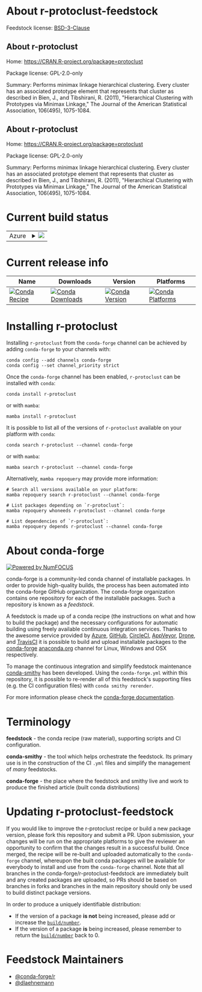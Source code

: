 About r-protoclust-feedstock
============================

Feedstock license: [BSD-3-Clause](https://github.com/conda-forge/r-protoclust-feedstock/blob/main/LICENSE.txt)


About r-protoclust
------------------

Home: https://CRAN.R-project.org/package=protoclust

Package license: GPL-2.0-only

Summary: Performs minimax linkage hierarchical clustering.  Every cluster has an associated prototype element that represents that cluster as described in Bien, J., and Tibshirani, R. (2011), "Hierarchical Clustering with Prototypes via Minimax Linkage," The Journal of the American Statistical Association, 106(495), 1075-1084.

About r-protoclust
------------------

Home: https://CRAN.R-project.org/package=protoclust

Package license: GPL-2.0-only

Summary: Performs minimax linkage hierarchical clustering.  Every cluster has an associated prototype element that represents that cluster as described in Bien, J., and Tibshirani, R. (2011), "Hierarchical Clustering with Prototypes via Minimax Linkage," The Journal of the American Statistical Association, 106(495), 1075-1084.

Current build status
====================


<table>
    
  <tr>
    <td>Azure</td>
    <td>
      <details>
        <summary>
          <a href="https://dev.azure.com/conda-forge/feedstock-builds/_build/latest?definitionId=24621&branchName=main">
            <img src="https://dev.azure.com/conda-forge/feedstock-builds/_apis/build/status/r-protoclust-feedstock?branchName=main">
          </a>
        </summary>
        <table>
          <thead><tr><th>Variant</th><th>Status</th></tr></thead>
          <tbody><tr>
              <td>linux_64_r_base4.3</td>
              <td>
                <a href="https://dev.azure.com/conda-forge/feedstock-builds/_build/latest?definitionId=24621&branchName=main">
                  <img src="https://dev.azure.com/conda-forge/feedstock-builds/_apis/build/status/r-protoclust-feedstock?branchName=main&jobName=linux&configuration=linux%20linux_64_r_base4.3" alt="variant">
                </a>
              </td>
            </tr><tr>
              <td>linux_64_r_base4.4</td>
              <td>
                <a href="https://dev.azure.com/conda-forge/feedstock-builds/_build/latest?definitionId=24621&branchName=main">
                  <img src="https://dev.azure.com/conda-forge/feedstock-builds/_apis/build/status/r-protoclust-feedstock?branchName=main&jobName=linux&configuration=linux%20linux_64_r_base4.4" alt="variant">
                </a>
              </td>
            </tr><tr>
              <td>osx_64_r_base4.3</td>
              <td>
                <a href="https://dev.azure.com/conda-forge/feedstock-builds/_build/latest?definitionId=24621&branchName=main">
                  <img src="https://dev.azure.com/conda-forge/feedstock-builds/_apis/build/status/r-protoclust-feedstock?branchName=main&jobName=osx&configuration=osx%20osx_64_r_base4.3" alt="variant">
                </a>
              </td>
            </tr><tr>
              <td>osx_64_r_base4.4</td>
              <td>
                <a href="https://dev.azure.com/conda-forge/feedstock-builds/_build/latest?definitionId=24621&branchName=main">
                  <img src="https://dev.azure.com/conda-forge/feedstock-builds/_apis/build/status/r-protoclust-feedstock?branchName=main&jobName=osx&configuration=osx%20osx_64_r_base4.4" alt="variant">
                </a>
              </td>
            </tr><tr>
              <td>win_64_r_base4.3</td>
              <td>
                <a href="https://dev.azure.com/conda-forge/feedstock-builds/_build/latest?definitionId=24621&branchName=main">
                  <img src="https://dev.azure.com/conda-forge/feedstock-builds/_apis/build/status/r-protoclust-feedstock?branchName=main&jobName=win&configuration=win%20win_64_r_base4.3" alt="variant">
                </a>
              </td>
            </tr><tr>
              <td>win_64_r_base4.4</td>
              <td>
                <a href="https://dev.azure.com/conda-forge/feedstock-builds/_build/latest?definitionId=24621&branchName=main">
                  <img src="https://dev.azure.com/conda-forge/feedstock-builds/_apis/build/status/r-protoclust-feedstock?branchName=main&jobName=win&configuration=win%20win_64_r_base4.4" alt="variant">
                </a>
              </td>
            </tr>
          </tbody>
        </table>
      </details>
    </td>
  </tr>
</table>

Current release info
====================

| Name | Downloads | Version | Platforms |
| --- | --- | --- | --- |
| [![Conda Recipe](https://img.shields.io/badge/recipe-r--protoclust-green.svg)](https://anaconda.org/conda-forge/r-protoclust) | [![Conda Downloads](https://img.shields.io/conda/dn/conda-forge/r-protoclust.svg)](https://anaconda.org/conda-forge/r-protoclust) | [![Conda Version](https://img.shields.io/conda/vn/conda-forge/r-protoclust.svg)](https://anaconda.org/conda-forge/r-protoclust) | [![Conda Platforms](https://img.shields.io/conda/pn/conda-forge/r-protoclust.svg)](https://anaconda.org/conda-forge/r-protoclust) |

Installing r-protoclust
=======================

Installing `r-protoclust` from the `conda-forge` channel can be achieved by adding `conda-forge` to your channels with:

```
conda config --add channels conda-forge
conda config --set channel_priority strict
```

Once the `conda-forge` channel has been enabled, `r-protoclust` can be installed with `conda`:

```
conda install r-protoclust
```

or with `mamba`:

```
mamba install r-protoclust
```

It is possible to list all of the versions of `r-protoclust` available on your platform with `conda`:

```
conda search r-protoclust --channel conda-forge
```

or with `mamba`:

```
mamba search r-protoclust --channel conda-forge
```

Alternatively, `mamba repoquery` may provide more information:

```
# Search all versions available on your platform:
mamba repoquery search r-protoclust --channel conda-forge

# List packages depending on `r-protoclust`:
mamba repoquery whoneeds r-protoclust --channel conda-forge

# List dependencies of `r-protoclust`:
mamba repoquery depends r-protoclust --channel conda-forge
```


About conda-forge
=================

[![Powered by
NumFOCUS](https://img.shields.io/badge/powered%20by-NumFOCUS-orange.svg?style=flat&colorA=E1523D&colorB=007D8A)](https://numfocus.org)

conda-forge is a community-led conda channel of installable packages.
In order to provide high-quality builds, the process has been automated into the
conda-forge GitHub organization. The conda-forge organization contains one repository
for each of the installable packages. Such a repository is known as a *feedstock*.

A feedstock is made up of a conda recipe (the instructions on what and how to build
the package) and the necessary configurations for automatic building using freely
available continuous integration services. Thanks to the awesome service provided by
[Azure](https://azure.microsoft.com/en-us/services/devops/), [GitHub](https://github.com/),
[CircleCI](https://circleci.com/), [AppVeyor](https://www.appveyor.com/),
[Drone](https://cloud.drone.io/welcome), and [TravisCI](https://travis-ci.com/)
it is possible to build and upload installable packages to the
[conda-forge](https://anaconda.org/conda-forge) [anaconda.org](https://anaconda.org/)
channel for Linux, Windows and OSX respectively.

To manage the continuous integration and simplify feedstock maintenance
[conda-smithy](https://github.com/conda-forge/conda-smithy) has been developed.
Using the ``conda-forge.yml`` within this repository, it is possible to re-render all of
this feedstock's supporting files (e.g. the CI configuration files) with ``conda smithy rerender``.

For more information please check the [conda-forge documentation](https://conda-forge.org/docs/).

Terminology
===========

**feedstock** - the conda recipe (raw material), supporting scripts and CI configuration.

**conda-smithy** - the tool which helps orchestrate the feedstock.
                   Its primary use is in the construction of the CI ``.yml`` files
                   and simplify the management of *many* feedstocks.

**conda-forge** - the place where the feedstock and smithy live and work to
                  produce the finished article (built conda distributions)


Updating r-protoclust-feedstock
===============================

If you would like to improve the r-protoclust recipe or build a new
package version, please fork this repository and submit a PR. Upon submission,
your changes will be run on the appropriate platforms to give the reviewer an
opportunity to confirm that the changes result in a successful build. Once
merged, the recipe will be re-built and uploaded automatically to the
`conda-forge` channel, whereupon the built conda packages will be available for
everybody to install and use from the `conda-forge` channel.
Note that all branches in the conda-forge/r-protoclust-feedstock are
immediately built and any created packages are uploaded, so PRs should be based
on branches in forks and branches in the main repository should only be used to
build distinct package versions.

In order to produce a uniquely identifiable distribution:
 * If the version of a package **is not** being increased, please add or increase
   the [``build/number``](https://docs.conda.io/projects/conda-build/en/latest/resources/define-metadata.html#build-number-and-string).
 * If the version of a package **is** being increased, please remember to return
   the [``build/number``](https://docs.conda.io/projects/conda-build/en/latest/resources/define-metadata.html#build-number-and-string)
   back to 0.

Feedstock Maintainers
=====================

* [@conda-forge/r](https://github.com/orgs/conda-forge/teams/r/)
* [@dlaehnemann](https://github.com/dlaehnemann/)

